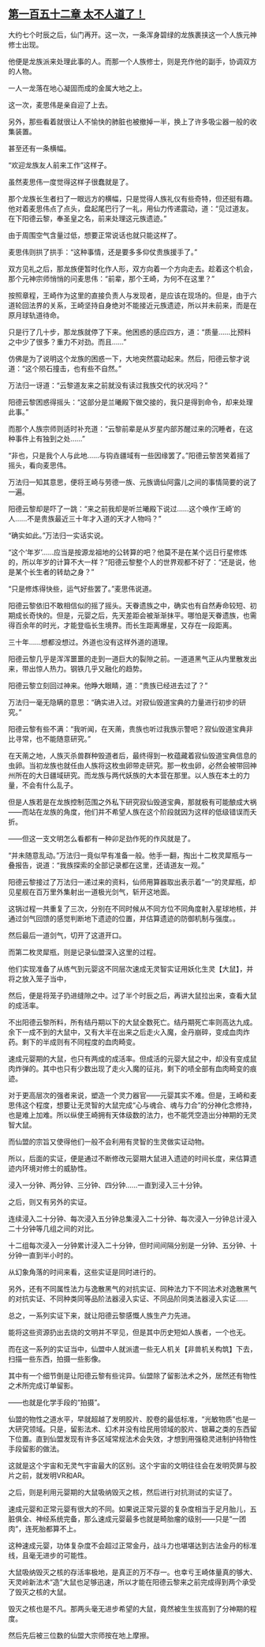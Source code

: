 ## [第一百五十二章 太不人道了！](https://www.xxbiquge.com/11_11207/9216288.html)


  大约七个时辰之后，仙门再开。这一次，一条浑身碧绿的龙族裹挟这一个人族元神修士出现。

  他便是龙族派来处理此事的人。而那一个人族修士，则是充作他的副手，协调双方的人物。

  一人一龙落在地心凝固而成的金属大地之上。

  这一次，麦思伟是亲自迎了上去。

  另外，那些看着就很让人不愉快的肺脏也被撤掉一半，换上了许多吸尘器一般的收集装置。

  甚至还有一条横幅。

  “欢迎龙族友人前来工作”这样子。

  虽然麦思伟一度觉得这样子很蠢就是了。

  那个龙族长生者扫了一眼远方的横幅，只是觉得人族礼仪有些奇特，但还挺有趣。他对着麦思伟点了点头，盘起尾巴行了一礼，用仙力传递震动，道：“见过道友。在下阳德云黎，奉圣皇之名，前来处理这元族遗迹。”

  由于周围空气含量过低，想要正常说话也就只能这样了。

  麦思伟则拱了拱手：“这种事情，还是要多多仰仗贵族援手了。”

  双方见礼之后，那龙族便暂时化作人形，双方向着一个方向走去。趁着这个机会，那个元神宗师悄悄的问麦思伟：“前辈，那个王崎，为何不在这里？”

  按照章程，王崎作为这里的直接负责人与发现者，是应该在现场的。但是，由于六道轮回法界的关系，王崎坚持自身绝对不能接近元族遗迹，所以并未前来，而是在原月球轨道待命。

  只是行了几十步，那龙族就停了下来。他困惑的感应四方，道：“质量……比预料之中少了很多？重力不对劲。而且……”

  仿佛是为了说明这个龙族的困惑一下，大地突然震动起来。然后，阳德云黎才说道：“这个陨石撞击，也有些不自然。”

  万法归一讶道：“云黎道友来之前就没有读过我族交代的状况吗？”

  阳德云黎困惑得摇头：“这部分是兰曦殿下做交接的，我只是得到命令，却来处理此事。”

  而那个人族宗师则适时补充道：“云黎前辈是从岁星内部苏醒过来的沉睡者，在这种事件上有独到之处……”

  “非也，只是我个人与此地……与钩垚疆域有一些因缘罢了。”阳德云黎苦笑着摇了摇头，看向麦思伟。

  万法归一知其意思，便将王崎与劳德一族、元族谪仙阿露儿之间的事情简要的说了一遍。

  阳德云黎却是吓了一跳：“来之前我却是听兰曦殿下说过……这个唤作‘王崎’的人……不是贵族最近三十年才入道的天才人物吗？”

  “确实如此。”万法归一实话实说。

  “这个‘年岁’……应当是按源龙祖地的公转算的吧？他莫不是在某个远日行星修炼的，所以年岁的计算不大一样？”阳德云黎整个人的世界观都不好了：“还是说，他是某个长生者的转劫之身？”

  “只是修炼得快些，运气好些罢了。”麦思伟说道。

  阳德云黎依旧不敢相信似的摇了摇头。天眷遗族之中，确实也有自然寿命较短、初期成长奇快的。但是，元婴之后，先天差距会被渐渐抹平。哪怕是天眷遗族，也需得百余年的时光，才能登临长生境界。而长生距离爆星，又存在一段距离。

  三十年……想都没想过。外道也没有这样外道的道理。

  阳德云黎几乎是浑浑噩噩的走到一道巨大的裂隙之前。一道道黑气正从内里散发出来，带出惊人热力。钢铁几乎又融化的趋势。

  阳德云黎立刻回过神来。他睁大眼睛，道：“贵族已经进去过了？”

  万法归一毫无隐瞒的意思：“确实进入过。对寂仙毁道宝典的力量进行初步的研究。”

  阳德云黎有些不满：“我听闻，在天萳，贵族也听过我族示警吧？寂仙毁道宝典非比寻常，也不能随意研究。”

  在天萳之地，人族灭杀兽群种毁道者后，最终得到一枚蕴藏着寂仙毁道宝典信息的虫卵。当初龙族也就任由人族将这枚虫卵带走研究。那一枚虫卵，必然会被带回神州所在的大日疆域研究。而龙族与两代妖族的大本营在那里。以人族在本土的力量，不会有什么乱子。

  但是人族若是在龙族控制范围之外私下研究寂仙毁道宝典，那就极有可能酿成大祸——而站在龙族的角度，他们并不希望人族在这个阶段就因为这样的低级错误而夭折。

  ——但这一支文明怎么看都有一种卯足劲作死的作风就是了。

  “并未随意乱动。”万法归一竟似早有准备一般。他手一翻，掏出十二枚灵犀瓶与一叠报告，说道：“我族探索的全部记录都在这里，还请道友一观。”

  阳德云黎接过了万法归一递过来的资料，仙师用算器取出表示着“一”的灵犀瓶，却见星舰在百万里外集射出一道极光剑气，斩开这地面。

  这锅过程一共重复了三次，分别在不同时候从不同方位不同角度射入星球地核，并通过剑气回馈的感觉判断地下遗迹的位置，并估算遗迹的防御机制与强度。。

  然后最后一道剑气，切开了这道开口。

  而第二枚灵犀瓶，则是记录仙盟深入这里的过程。

  他们实现准备了从练气到元婴这不同层次速成无灵智实证用妖化生灵【大鼠】，并将之放入笼子当中，

  然后，便是将笼子扔进缝隙之中。过了半个时辰之后，再讲大鼠拉出来，查看大鼠的成活率。

  不出阳德云黎所料，所有结丹期以下的大鼠全数死亡。结丹期死亡率则高达九成。余下一成不到的大鼠中，又有大半在出来之后走火入魔，金丹崩碎，变成血肉炸药。剩下的半成则有不同程度的血肉畸变。

  速成元婴期的大鼠，也只有两成的成活率。但成活的元婴大鼠之中，却没有变成鼠肉炸弹的。其中也只有少数出现了走火入魔的征兆，剩下的啧全部有血肉畸变的痕迹。

  对于更高层次的强者来说，塑造一个灵力器官——元婴其实不难。但是，王崎和麦思伟这个程度，想要让无灵智的大鼠完成“心与魂合、魂与力合”的分神化念修持，也是难上加难。所以纵使王崎拥有天体级数的法力，也不能凭空造出分神期的无灵智大鼠。

  而仙盟的宗旨又使得他们一般不会利用有灵智的生灵做实证动物。

  所以，后面的实证，便是通过不断修改元婴期大鼠进入遗迹的时间长度，来估算遗迹内环境对修士的威胁性。

  浸入一分钟、两分钟、三分钟、四分钟……一直到浸入三十分钟。

  之后，则又有另外的实证。

  连续浸入二十分钟、每次浸入五分钟总集浸入二十分钟、每次浸入一分钟总计浸入二十分钟等几组之间的对比。

  十二组每次浸入一分钟累计浸入二十分钟，但时间间隔分别是一分钟、五分钟、十分钟一直到半小时的。

  从幻象角落的时间来看，这些实证是同时进行的。

  另外，还有不同属性法力与逸散黑气的对抗实证、同种法力下不同法术对逸散黑气的对抗实证、不同种类同等品阶法器浸入实证、不同品阶同类法器浸入实证……

  总之，一系列实证下来，就让阳德云黎感慨人族生产力先进。

  能将这些资源扔出去烧的文明并不罕见，但是其中历史短如人族者，一个也无。

  而在这一系列的实证当中，仙盟中人就派遣一些无人机关【非兽机关构筑】下去，扫描一些东西，拍摄一些影像。

  其中有一个细节倒是让阳德云黎有些诧异。仙盟除了留影法术之外，居然还有物性之术所完成订单留影。

  ——也就是化学手段的“拍摄”。

  仙盟的物性之道水平，早就超越了发明胶片、胶卷的最低标准，“光敏物质”也是一大研究领域。只是，留影法术、幻术并没有给民用领域的胶片、银幕之类的东西留下位置。直到仙盟发现有许多区域常规法术会失效，才想到用强稳灵进制护持物性手段留影的做法。

  这就是这个宇宙和无灵气宇宙最大的区别。这个宇宙的文明往往会在发明荧屏与胶片之前，就发明VR和AR。

  之后，则是利用元婴期的大鼠吸纳毁灭之核，然后进行对抗测试的实证了。

  速成元婴和正常元婴有很大的不同。如果说正常元婴的复杂度相当于足月胎儿，五脏俱全、神经系统完备，那么速成元婴最多也就是畸胎瘤的级别——只是“一团肉”，连死胎都算不上。

  这种速成元婴，功体复杂度不会超过正常金丹，战斗力也堪堪达到古法金丹的标准线，且毫无进步的可能性。

  大鼠吸纳毁灭之核的存活率极地，是真正的万不存一。也幸亏王崎体量真的够大、天灵岭新法术“造”大鼠也足够迅速，所以才能在阳德云黎来之前完成得到两个承受了毁灭之核的大鼠。

  毁灭之核也是不凡。那两头毫无进步希望的大鼠，竟然被生生拔高到了分神期的程度。

  然后先后被三位数的仙盟大宗师按在地上摩擦。
